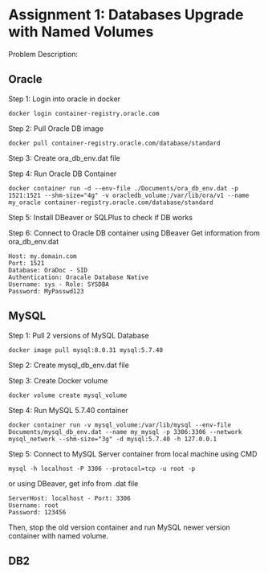 # Assignment 1: Databases Upgrade with Named Volumes
Problem Description: 

## Oracle
Step 1: Login into oracle in docker

    docker login container-registry.oracle.com
  
Step 2: Pull Oracle DB image

    docker pull container-registry.oracle.com/database/standard
  
Step 3: Create ora_db_env.dat file

Step 4: Run Oracle DB Container

    docker container run -d --env-file ./Documents/ora_db_env.dat -p 1521:1521 --shm-size="4g" -v oracledb_volume:/var/lib/ora/v1 --name my_oracle container-registry.oracle.com/database/standard
  
Step 5: Install DBeaver or SQLPlus to check if DB works

Step 6: Connect to Oracle DB container using DBeaver
Get information from ora_db_env.dat

    Host: my.domain.com
    Port: 1521
    Database: OraDoc - SID
    Authentication: Oracale Database Native
    Username: sys - Role: SYSDBA
    Password: MyPasswd123
  
## MySQL
    
Step 1: Pull 2 versions of MySQL Database

    docker image pull mysql:8.0.31 mysql:5.7.40

Step 2: Create mysql_db_env.dat file 

Step 3: Create Docker volume

    docker volume create mysql_volume

Step 4: Run MySQL 5.7.40 container

    docker container run -v mysql_volume:/var/lib/mysql --env-file Documents/mysql_db_env.dat --name my_mysql -p 3306:3306 --network mysql_network --shm-size="3g" -d mysql:5.7.40 -h 127.0.0.1

Step 5: Connect to MySQL Server container from local machine using CMD

    mysql -h localhost -P 3306 --protocol=tcp -u root -p
    
or using DBeaver, get info from .dat file

    ServerHost: localhost - Port: 3306
    Username: root
    Password: 123456
    
Then, stop the old version container and run MySQL newer version container with named volume.

## DB2
